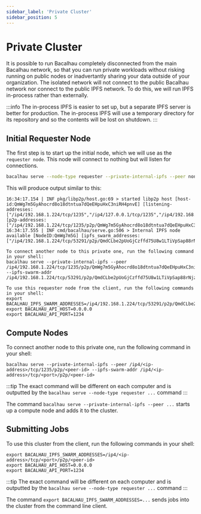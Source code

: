 ```yaml
---
sidebar_label: 'Private Cluster'
sidebar_position: 5
---
```

# Private Cluster

It is possible to run Bacalhau completely disconnected from the main Bacalhau network, so that you can run private workloads without risking running on public nodes or inadvertantly sharing your data outside of your organization. The isolated network will not connect to the public Bacalhau network nor connect to the public IPFS network. To do this, we will run IPFS in-process rather than externally.

:::info
The in-process IPFS is easier to set up, but a separate IPFS server is better for production. The in-process IPFS will use a temporary directory for its repository and so the contents will be lost on shutdown.
:::

## Initial Requester Node

The first step is to start up the initial node, which we will use as the `requester node`. This node will connect to nothing but will listen for connections.

```bash
bacalhau serve --node-type requester --private-internal-ipfs --peer none
```

This will produce output similar to this:

```
16:34:17.154 | INF pkg/libp2p/host.go:69 > started libp2p host [host-id:QmWg7m5GyAhocrd8o18dtntua7dQeEHpuHxC3niRH4pnvE] [listening-addresses:["/ip4/192.168.1.224/tcp/1235","/ip4/127.0.0.1/tcp/1235","/ip4/192.168.1.224/udp/1235/quic","/ip4/127.0.0.1/udp/1235/quic","/ip6/::1/tcp/1235","/ip6/::1/udp/1235/quic"]] [p2p-addresses:["/ip4/192.168.1.224/tcp/1235/p2p/QmWg7m5GyAhocrd8o18dtntua7dQeEHpuHxC3niRH4pnvE","/ip4/127.0.0.1/tcp/1235/p2p/QmWg7m5GyAhocrd8o18dtntua7dQeEHpuHxC3niRH4pnvE","/ip4/192.168.1.224/udp/1235/quic/p2p/QmWg7m5GyAhocrd8o18dtntua7dQeEHpuHxC3niRH4pnvE","/ip4/127.0.0.1/udp/1235/quic/p2p/QmWg7m5GyAhocrd8o18dtntua7dQeEHpuHxC3niRH4pnvE","/ip6/::1/tcp/1235/p2p/QmWg7m5GyAhocrd8o18dtntua7dQeEHpuHxC3niRH4pnvE","/ip6/::1/udp/1235/quic/p2p/QmWg7m5GyAhocrd8o18dtntua7dQeEHpuHxC3niRH4pnvE"]]
16:34:17.555 | INF cmd/bacalhau/serve.go:506 > Internal IPFS node available [NodeID:QmWg7m5G] [ipfs_swarm_addresses:["/ip4/192.168.1.224/tcp/53291/p2p/QmdCLbe2pUoGjCzffd75U8w1LTiVpSap88rNjzXsBhWkL2","/ip4/127.0.0.1/tcp/53291/p2p/QmdCLbe2pUoGjCzffd75U8w1LTiVpSap88rNjzXsBhWkL2"]]

To connect another node to this private one, run the following command in your shell:
bacalhau serve --private-internal-ipfs --peer /ip4/192.168.1.224/tcp/1235/p2p/QmWg7m5GyAhocrd8o18dtntua7dQeEHpuHxC3niRH4pnvE --ipfs-swarm-addr /ip4/192.168.1.224/tcp/53291/p2p/QmdCLbe2pUoGjCzffd75U8w1LTiVpSap88rNjzXsBhWkL2

To use this requester node from the client, run the following commands in your shell:
export BACALHAU_IPFS_SWARM_ADDRESSES=/ip4/192.168.1.224/tcp/53291/p2p/QmdCLbe2pUoGjCzffd75U8w1LTiVpSap88rNjzXsBhWkL2
export BACALHAU_API_HOST=0.0.0.0
export BACALHAU_API_PORT=1234
```

## Compute Nodes

To connect another node to this private one, run the following command in your shell:

```
bacalhau serve --private-internal-ipfs --peer /ip4/<ip-address>/tcp/1235/p2p/<peer-id> --ipfs-swarm-addr /ip4/<ip-address>/tcp/<port>/p2p/<peer-id>
```

:::tip
The exact command will be different on each computer and is outputted by the `bacalhau serve --node-type requester ...` command
:::

The command `bacalhau serve --private-internal-ipfs --peer ...` starts up a compute node and adds it to the cluster.

## Submitting Jobs

To use this cluster from the client, run the following commands in your shell:

```
export BACALHAU_IPFS_SWARM_ADDRESSES=/ip4/<ip-address>/tcp/<port>/p2p/<peer-id>
export BACALHAU_API_HOST=0.0.0.0
export BACALHAU_API_PORT=1234
```

:::tip
The exact command will be different on each computer and is outputted by the `bacalhau serve --node-type requester ...` command
:::

The command `export BACALHAU_IPFS_SWARM_ADDRESSES=...` sends jobs into the cluster from the command line client.
